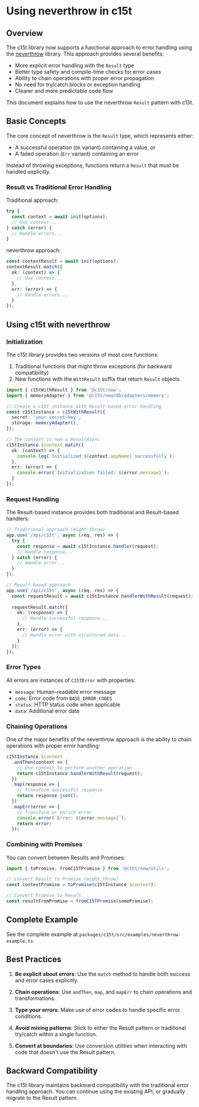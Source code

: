# Using neverthrow in c15t

## Overview

The c15t library now supports a functional approach to error handling using the [neverthrow](https://github.com/supermacro/neverthrow) library. This approach provides several benefits:

- More explicit error handling with the `Result` type
- Better type safety and compile-time checks for error cases
- Ability to chain operations with proper error propagation
- No need for try/catch blocks or exception handling
- Clearer and more predictable code flow

This document explains how to use the neverthrow `Result` pattern with c15t.

## Basic Concepts

The core concept of neverthrow is the `Result` type, which represents either:

- A successful operation (`Ok` variant) containing a value, or
- A failed operation (`Err` variant) containing an error

Instead of throwing exceptions, functions return a `Result` that must be handled explicitly.

### Result vs Traditional Error Handling

Traditional approach:
```typescript
try {
  const context = await init(options);
  // Use context...
} catch (error) {
  // Handle errors...
}
```

neverthrow approach:
```typescript
const contextResult = await init(options);
contextResult.match({
  ok: (context) => {
    // Use context...
  },
  err: (error) => {
    // Handle errors...
  }
});
```

## Using c15t with neverthrow

### Initialization

The c15t library provides two versions of most core functions:

1. Traditional functions that might throw exceptions (for backward compatibility)
2. New functions with the `WithResult` suffix that return `Result` objects

```typescript
import { c15tWithResult } from '@c15t/new';
import { memoryAdapter } from '@c15t/new/db/adapters/memory';

// Create a c15t instance with Result-based error handling
const c15tInstance = c15tWithResult({
  secret: 'your-secret-key',
  storage: memoryAdapter(),
});

// The context is now a ResultAsync
c15tInstance.$context.match({
  ok: (context) => {
    console.log(`Initialized ${context.appName} successfully`);
  },
  err: (error) => {
    console.error(`Initialization failed: ${error.message}`);
  }
});
```

### Request Handling

The Result-based instance provides both traditional and Result-based handlers:

```typescript
// Traditional approach (might throw)
app.use('/api/c15t', async (req, res) => {
  try {
    const response = await c15tInstance.handler(request);
    // Handle response...
  } catch (error) {
    // Handle error...
  }
});

// Result-based approach
app.use('/api/c15t', async (req, res) => {
  const requestResult = await c15tInstance.handlerWithResult(request);
  
  requestResult.match({
    ok: (response) => {
      // Handle successful response...
    },
    err: (error) => {
      // Handle error with structured data...
    }
  });
});
```

### Error Types

All errors are instances of `C15TError` with properties:

- `message`: Human-readable error message
- `code`: Error code from `BASE_ERROR_CODES`
- `status`: HTTP status code when applicable
- `data`: Additional error data

### Chaining Operations

One of the major benefits of the neverthrow approach is the ability to chain operations with proper error handling:

```typescript
c15tInstance.$context
  .andThen(context => {
    // Use context to perform another operation
    return c15tInstance.handlerWithResult(request);
  })
  .map(response => {
    // Transform successful response
    return response.json();
  })
  .mapErr(error => {
    // Transform or enrich error
    console.error(`Error: ${error.message}`);
    return error;
  });
```

### Combining with Promises

You can convert between Results and Promises:

```typescript
import { toPromise, fromC15TPromise } from '@c15t/new/utils';

// Convert Result to Promise (might throw)
const contextPromise = toPromise(c15tInstance.$context);

// Convert Promise to Result
const resultFromPromise = fromC15TPromise(somePromise);
```

## Complete Example

See the complete example at `packages/c15t/src/examples/neverthrow-example.ts`.

## Best Practices

1. **Be explicit about errors**: Use the `match` method to handle both success and error cases explicitly.

2. **Chain operations**: Use `andThen`, `map`, and `mapErr` to chain operations and transformations.

3. **Type your errors**: Make use of error codes to handle specific error conditions.

4. **Avoid mixing patterns**: Stick to either the Result pattern or traditional try/catch within a single function.

5. **Convert at boundaries**: Use conversion utilities when interacting with code that doesn't use the Result pattern.

## Backward Compatibility

The c15t library maintains backward compatibility with the traditional error handling approach. You can continue using the existing API, or gradually migrate to the Result pattern. 